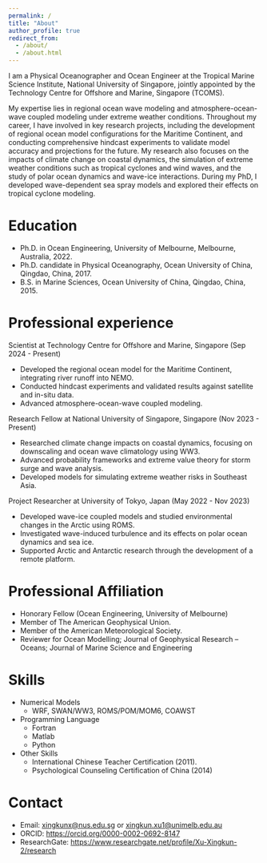```yaml
---
permalink: /
title: "About"
author_profile: true
redirect_from: 
  - /about/
  - /about.html
---
```


I am a Physical Oceanographer and Ocean Engineer at the Tropical Marine Science Institute, National University of Singapore, jointly appointed by the Technology Centre for Offshore and Marine, Singapore (TCOMS). 

My expertise lies in regional ocean wave modeling and atmosphere-ocean-wave coupled modeling under extreme weather conditions. Throughout my career, I have involved in key research projects, including the development of regional ocean model configurations for the Maritime Continent, and conducting comprehensive hindcast experiments to validate model accuracy and projections for the future. My research also focuses on the impacts of climate change on coastal dynamics, the simulation of extreme weather conditions such as tropical cyclones and wind waves, and the study of polar ocean dynamics and wave-ice interactions. During my PhD, I developed wave-dependent sea spray models and explored their effects on tropical cyclone modeling. 

Education
======
* Ph.D. in Ocean Engineering, University of Melbourne, Melbourne, Australia, 2022.
* Ph.D. candidate in Physical Oceanography, Ocean University of China, Qingdao, China, 2017.
* B.S. in Marine Sciences, Ocean University of China, Qingdao, China, 2015.

Professional experience
======
Scientist at Technology Centre for Offshore and Marine, Singapore (Sep 2024 - Present)
  * Developed the regional ocean model for the Maritime Continent, integrating river runoff into NEMO.
  * Conducted hindcast experiments and validated results against satellite and in-situ data.
  * Advanced atmosphere-ocean-wave coupled modeling.
    
Research Fellow at National University of Singapore, Singapore (Nov 2023 - Present)
  * Researched climate change impacts on coastal dynamics, focusing on downscaling and ocean wave climatology using WW3.
  * Advanced probability frameworks and extreme value theory for storm surge and wave analysis.
  * Developed models for simulating extreme weather risks in Southeast Asia.
    
Project Researcher at University of Tokyo, Japan (May 2022 - Nov 2023)
  * Developed wave-ice coupled models and studied environmental changes in the Arctic using ROMS.
  * Investigated wave-induced turbulence and its effects on polar ocean dynamics and sea ice.
  * Supported Arctic and Antarctic research through the development of a remote platform.

Professional Affiliation
======
* Honorary Fellow (Ocean Engineering, University of Melbourne)
* Member of The American Geophysical Union.
* Member of the American Meteorological Society.
* Reviewer for Ocean Modelling; Journal of Geophysical Research – Oceans; Journal of Marine Science and Engineering

Skills
======
* Numerical Models
  * WRF, SWAN/WW3, ROMS/POM/MOM6, COAWST
* Programming Language
  * Fortran
  * Matlab
  * Python
* Other Skills
  * International Chinese Teacher Certification (2011).
  * Psychological Counseling Certification of China (2014)

Contact
======
* Email: xingkunx@nus.edu.sg or xingkun.xu1@unimelb.edu.au
* ORCID: https://orcid.org/0000-0002-0692-8147
* ResearchGate: https://www.researchgate.net/profile/Xu-Xingkun-2/research


